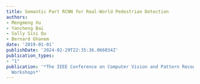 ```yaml
---
title: Semantic Part RCNN for Real-World Pedestrian Detection
authors:
- Mengmeng Xu
- Yancheng Bai
- Sally Sisi Qu
- Bernard Ghanem
date: '2019-01-01'
publishDate: '2024-02-29T22:35:36.066034Z'
publication_types:
- "1"
publication: '*The IEEE Conference on Computer Vision and Pattern Recognition (CVPR)
  Workshops*'
---
```

